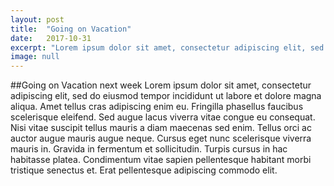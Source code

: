 ```yaml
---
layout: post
title:  "Going on Vacation"
date:   2017-10-31
excerpt: "Lorem ipsum dolor sit amet, consectetur adipiscing elit, sed do eiusmod tempor incididunt ut labore et dolore magna aliqua. Amet tellus cras adipiscing enim eu. Fringilla phasellus faucibus scelerisque eleifend. Sed augue lacus viverra vitae congue eu consequat. Nisi vitae suscipit tellus mauris a diam maecenas sed enim. Tellus orci ac auctor augue mauris augue neque. Cursus eget nunc scelerisque viverra mauris in. Gravida in fermentum et sollicitudin. Turpis cursus in hac habitasse platea. Condimentum vitae sapien pellentesque habitant morbi tristique senectus et. Erat pellentesque adipiscing commodo elit."
image: null
---
```


##Going on Vacation next week
Lorem ipsum dolor sit amet, consectetur adipiscing elit, sed do eiusmod tempor incididunt ut labore et dolore magna aliqua. Amet tellus cras adipiscing enim eu. Fringilla phasellus faucibus scelerisque eleifend. Sed augue lacus viverra vitae congue eu consequat. Nisi vitae suscipit tellus mauris a diam maecenas sed enim. Tellus orci ac auctor augue mauris augue neque. Cursus eget nunc scelerisque viverra mauris in. Gravida in fermentum et sollicitudin. Turpis cursus in hac habitasse platea. Condimentum vitae sapien pellentesque habitant morbi tristique senectus et. Erat pellentesque adipiscing commodo elit.
